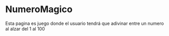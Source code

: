 # NumeroMagico
Esta pagina es juego donde el usuario tendrá que adivinar entre un numero al alzar del 1 al 100

